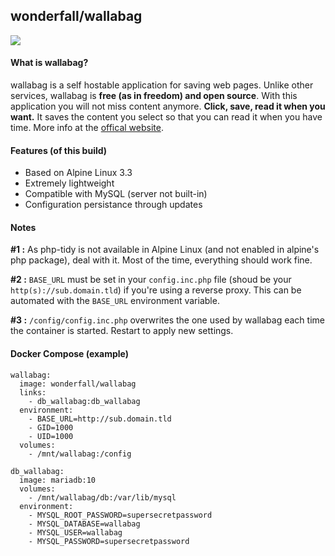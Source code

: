 ## wonderfall/wallabag
![](https://www.wallabag.org/images/logo.png)

#### What is wallabag?
wallabag is a self hostable application for saving web pages. Unlike other services, wallabag is **free (as in freedom) and open source**. With this application you will not miss content anymore. **Click, save, read it when you want.** It saves the content you select so that you can read it when you have time. More info at the [offical website](https://www.wallabag.org/).

#### Features (of this build)
- Based on Alpine Linux 3.3
- Extremely lightweight
- Compatible with MySQL (server not built-in)
- Configuration persistance through updates

#### Notes
**#1 :** As php-tidy is not available in Alpine Linux (and not enabled in alpine's php package), deal with it. Most of the time, everything should work fine.  

**#2 :** `BASE_URL` must be set in your `config.inc.php` file (shoud be your `http(s)://sub.domain.tld`) if you're using a reverse proxy. This can be automated with the `BASE_URL` environment variable.

**#3 :** `/config/config.inc.php` overwrites the one used by wallabag each time the container is started. Restart to apply new settings.

#### Docker Compose (example)
```
wallabag:
  image: wonderfall/wallabag
  links:
    - db_wallabag:db_wallabag
  environment:
    - BASE_URL=http://sub.domain.tld
    - GID=1000
    - UID=1000
  volumes:
    - /mnt/wallabag:/config

db_wallabag:
  image: mariadb:10
  volumes:
    - /mnt/wallabag/db:/var/lib/mysql
  environment:
    - MYSQL_ROOT_PASSWORD=supersecretpassword
    - MYSQL_DATABASE=wallabag
    - MYSQL_USER=wallabag
    - MYSQL_PASSWORD=supersecretpassword
```

